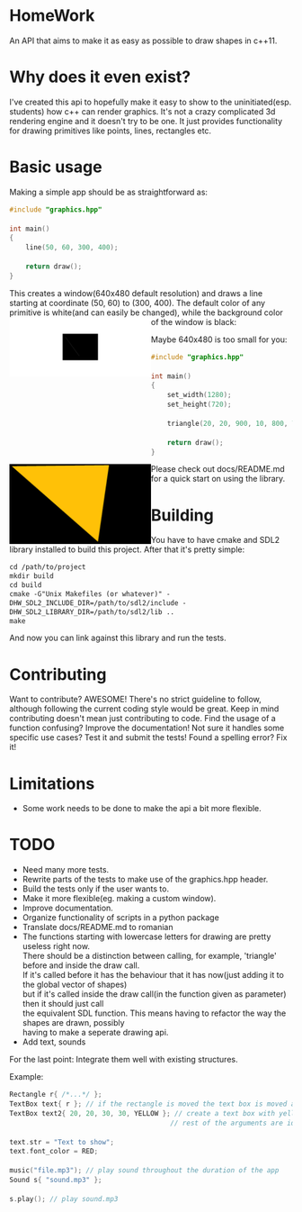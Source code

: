 # HomeWork
An API that aims to make it as easy as possible to draw shapes in c++11.

# Why does it even exist?
I've created this api to hopefully make it easy to show to the uninitiated(esp. students) how c++ can render graphics. It's not a crazy complicated 3d rendering engine and it doesn't try to be one. It just provides functionality for drawing primitives like points, lines, rectangles etc.

# Basic usage
Making a simple app should be as straightforward as:
```c++
#include "graphics.hpp"

int main()
{
    line(50, 60, 300, 400);

    return draw();
}
```
This creates a window(640x480 default resolution) and draws a line starting at coordinate (50, 60) to (300, 400). The default color of any primitive is white(and can easily be changed), while the background color of the window is black:
<img src="media/Line.png" style="width: 50%" align="left"/>

Maybe 640x480 is too small for you:
```c++
#include "graphics.hpp"

int main()
{
    set_width(1280);
    set_height(720);

    triangle(20, 20, 900, 10, 800, 700, AMBER);

    return draw();
}
```
<img src="media/Triangle.png" style="width: 50%" align="left"/> 

Please check out docs/README.md for a quick start on using the library.

# Building
You have to have cmake and SDL2 library installed to build this project. After that it's pretty simple:
```
cd /path/to/project 
mkdir build 
cd build
cmake -G"Unix Makefiles (or whatever)" -DHW_SDL2_INCLUDE_DIR=/path/to/sdl2/include -DHW_SDL2_LIBRARY_DIR=/path/to/sdl2/lib ..
make
```
And now you can link against this library and run the tests.

# Contributing 
Want to contribute? AWESOME! There's no strict guideline to follow, although following the current coding style would be great. Keep in mind contributing doesn't mean just contributing to code. Find the usage of a function confusing? Improve the documentation! Not sure it handles some specific use cases? Test it and submit the tests! Found a spelling error? Fix it!

# Limitations
* Some work needs to be done to make the api a bit more flexible.

# TODO
* Need many more tests.
* Rewrite parts of the tests to make use of the graphics.hpp header.
* Build the tests only if the user wants to.
* Make it more flexible(eg. making a custom window).
* Improve documentation.
* Organize functionality of scripts in a python package
* Translate docs/README.md to romanian
* The functions starting with lowercase letters for drawing are pretty useless right now. \
There should be a distinction between calling, for example, 'triangle' before and inside the draw call. \
If it's called before it has the behaviour that it has now(just adding it to the global vector of shapes) \
but if it's called inside the draw call(in the function given as parameter) then it should just call \
the equivalent SDL function. This means having to refactor the way the shapes are drawn, possibly \
having to make a seperate drawing api.
* Add text, sounds

For the last point:
Integrate them well with existing structures.

Example:
```c++
Rectangle r{ /*...*/ };
TextBox text{ r }; // if the rectangle is moved the text box is moved as well
TextBox text2{ 20, 20, 30, 30, YELLOW }; // create a text box with yellow background
                                        // rest of the arguments are identical to Rectangle

text.str = "Text to show";
text.font_color = RED;

music("file.mp3"); // play sound throughout the duration of the app
Sound s{ "sound.mp3" };

s.play(); // play sound.mp3
```

